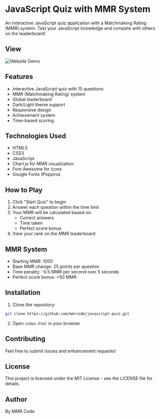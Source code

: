 # JavaScript Quiz with MMR System

An interactive JavaScript quiz application with a Matchmaking Rating (MMR) system. Test your JavaScript knowledge and compete with others on the leaderboard!

## View
![Website Demo](https://mmrcode.github.io/javascript-quiz/)


## Features

- Interactive JavaScript quiz with 15 questions
- MMR (Matchmaking Rating) system
- Global leaderboard
- Dark/Light theme support
- Responsive design
- Achievement system
- Time-based scoring

## Technologies Used

- HTML5
- CSS3
- JavaScript
- Chart.js for MMR visualization
- Font Awesome for icons
- Google Fonts (Poppins)

## How to Play

1. Click "Start Quiz" to begin
2. Answer each question within the time limit
3. Your MMR will be calculated based on:
   - Correct answers
   - Time taken
   - Perfect score bonus
4. View your rank on the MMR leaderboard

## MMR System

- Starting MMR: 1000
- Base MMR change: 25 points per question
- Time penalty: -0.5 MMR per second over 5 seconds
- Perfect score bonus: +50 MMR

## Installation

1. Clone the repository:
```bash
git clone https://github.com/mmrcode/javascript-quiz.git
```

2. Open `index.html` in your browser

## Contributing

Feel free to submit issues and enhancement requests!

## License

This project is licensed under the MIT License - see the LICENSE file for details.

## Author

By MMR Code
